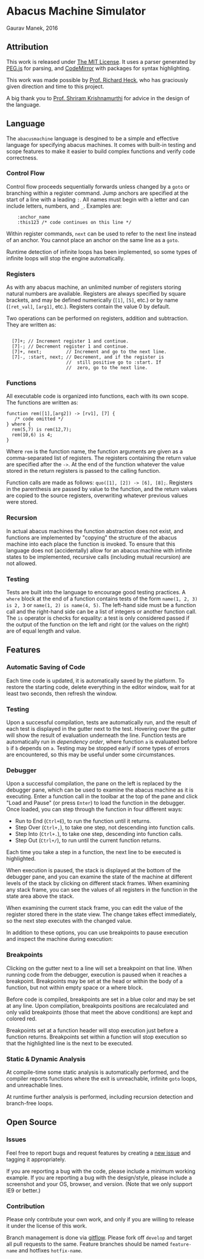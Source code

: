 # Abacus Machine Simulator
Gaurav Manek, 2016

## Attribution
This work is released under [The MIT License](./LICENSE). It uses a parser generated by [PEG.js](http://pegjs.org/) for parsing, and [CodeMirror](http://codemirror.net/) with packages for syntax highlighting.

This work was made possible by [Prof. Richard Heck](http://rgheck.frege.org/), who has graciously given direction and time to this project.

A big thank you to [Prof. Shriram Krishnamurthi](https://cs.brown.edu/~sk/) for advice in the design of the language.


## Language
The `abacusmachine` language is desgined to be a simple and effective language for specifying abacus machines. It comes with built-in testing and scope features to make it easier to build complex functions and verify code correctness.

### Control Flow
Control flow proceeds sequentially forwards unless changed by a `goto` or branching within a register command. Jump anchors are specified at the start of a line with a leading `:`. All names must begin with a letter and can include letters, numbers, and `_`. Examples are:
```
	:anchor_name
	:this123 /* code continues on this line */
```

Within register commands, `next` can be used to refer to the next line instead of an anchor. You cannot place an anchor on the same line as a `goto`.

Runtime detection of infinite loops has been implemented, so some types of infinite loops will stop the engine automatically.

### Registers
As with any abacus machine, an unlimited number of registers storing natural numbers are available. Registers are always specified by square brackets, and may be defined numerically (`[1]`, `[5]`, etc.) or by name (`[ret_val]`, `[arg1]`, etc.). Registers contain the value 0 by default.

Two operations can be performed on registers, addition and subtraction. They are written as:
```
  
  [7]+; // Increment register 1 and continue.
  [7]-; // Decrement register 1 and continue.
  [7]+, next;         // Increment and go to the next line.
  [7]-, :start, next; // Decrement, and if the register is
                      //  still positive go to :start. If
                      //  zero, go to the next line.
```

### Functions
All executable code is organized into functions, each with its own scope. The functions are written as:
```
function rem([1],[arg2]) -> [rv1], [7] {
   /* code omitted */
} where {
  rem(5,7) is rem(12,7);
  rem(10,6) is 4;
}
```

Where `rem` is the function name, the function arguments are given as a comma-separated list of registers. The registers containing the return value are specified after the `->`. At the end of the function whatever the value stored in the return registers is passed to the calling function.

Function calls are made as follows: `quo([1], [2]) -> [6], [8];`. Registers in the parenthesis are passed by value to the function, and the return values are copied to the source registers, overwriting whatever previous values were stored.

### Recursion
In actual abacus machines the function abstraction does not exist, and functions are implemented by "copying" the structure of the abacus machine into each place the function is invoked. To ensure that this language does not (accidentally) allow for an abacus machine with infinite states to be implemented, recursive calls (including mutual recursion) are not allowed.

### Testing
Tests are built into the language to encourage good testing practices. A `where` block at the end of a function contains tests of the form `name(1, 2, 3) is 2, 3` or `name(1, 2) is name(4, 5)`. The left-hand side must be a function call and the right-hand side can be a list of integers or another function call. The `is` operator is checks for equality: a test is only considered passed if the output of the function on the left and right (or the values on the right) are of equal length and value.


## Features

### Automatic Saving of Code
Each time code is updated, it is automatically saved by the platform. To restore the starting code, delete everything in the editor window, wait for at least two seconds, then refresh the window.

### Testing 

Upon a successful compilation, tests are automatically run, and the result of each test is displayed in the gutter next to the test. Hovering over the gutter will show the result of evaluation underneath the line. Function tests are automatically run in *dependency order*, where function `a` is evaluated before `b` if `b` depends on `a`. Testing may be stopped early if some types of errors are encountered, so this may be useful under some circumstances.

### Debugger

Upon a successful compilation, the pane on the left is replaced by the debugger pane, which can be used to examine the abacus machine as it is executing. Enter a function call in the toolbar at the top of the pane and click "Load and Pause" (or press `Enter`) to load the function in the debugger. Once loaded, you can step through the function in four different ways:
  - Run to End (`Ctrl+E`), to run the function until it returns.
  - Step Over (`Ctrl+,`), to take one step, not descending into function calls.
  - Step Into (`Ctrl+.`), to take one step, descending into function calls.
  - Step Out (`Ctrl+/`), to run until the current function returns.

Each time you take a step in a function, the next line to be executed is highlighted.

When execution is paused, the stack is displayed at the bottom of the debugger pane, and you can examine the state of the machine at different levels of the stack by clicking on different stack frames. When examining any stack frame, you can see the values of all registers in the function in the state area above the stack.

When examining the current stack frame, you can edit the value of the register stored there in the state view. The change takes effect immediately, so the next step executes with the changed value.

In addition to these options, you can use breakpoints to pause execution and inspect the machine during execution:

### Breakpoints

Clicking on the gutter next to a line will set a breakpoint on that line. When running code from the debugger, execution is paused when it reaches a breakpoint. Breakpoints may be set at the head or within the body of a function, but not within empty space or a where block.

Before code is compiled, breakpoints are set in a blue color and may be set at any line. Upon compilation, breakpoints positions are recalculated and only valid breakpoints (those that meet the above conditions) are kept and colored red.

Breakpoints set at a function header will stop execution just before a function returns. Breakpoints set within a function will stop execution so that the highlighted line is the next to be executed.

### Static & Dynamic Analysis

At compile-time some static analysis is automatically performed, and the compiler reports functions where the exit is unreachable, infinite `goto` loops, and unreachable lines.

At runtime further analysis is performed, including recursion detection and branch-free loops.


## Open Source

### Issues

Feel free to report bugs and request features by creating a [new issue](https://github.com/gauravmm/AbacusMachineSim/issues) and tagging it appropriately.

If you are reporting a bug with the code, please include a minimum working example. If you are reporting a bug with the design/style, please include a screenshot and your OS, browser, and version. (Note that we only support IE9 or better.)

### Contribution

Please only contribute your own work, and only if you are willing to release it under the license of this work.

Branch management is done via [gitflow](http://nvie.com/posts/a-successful-git-branching-model/). Please fork off `develop` and target all pull requests to the same. Feature branches should be named `feature-name` and hotfixes `hotfix-name`. 
